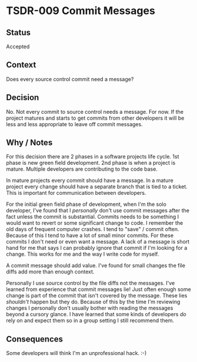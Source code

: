 # TSDR-009 Commit Messages

## Status

Accepted

## Context

Does every source control commit need a message?

## Decision

No. Not every commit to source control needs a message. For now. If the project
matures and starts to get commits from other developers it will be less and less
appropriate to leave off commit messages.

## Why / Notes

For this decision there are 2 phases in a software projects life cycle. 1st
phase is new green field development. 2nd phase is when a project is mature. 
Multiple developers are contributing to the code base.

In mature projects every commit should have a message. In a mature project every
change should have a separate branch that is tied to a ticket. This is important
for communication between developers.

For the initial green field phase of development, when I'm the solo developer, I've
found that I *personally* don't use commit messages after the fact unless the
commit is substantial. Commits needs to be something I would want to revert or
some significant change to code. I remember the old days of frequent computer
crashes. I tend to "save" / commit often. Because of this I tend to have a lot
of small minor commits. For these commits I don't need or even want a message. A
lack of a message is short hand for me that says I can probably ignore that commit
if I'm looking for a change. This works for me and the way I write code for myself.

A commit message should add value. I've found for small changes the file diffs
add more than enough context.

Personally I use source control by the file diffs not the messages. I've learned 
from experience that commit messages lie! Just often enough some change is part
of the commit that isn't covered by the message. These lies *shouldn't* happen
but they do. Because of this by the time I'm reviewing changes I personally don't
usually bother with reading the messages beyond a cursory glance. I have learned
that some kinds of developers *do* rely on and expect them so in a group setting
I still recommend them.

## Consequences

Some developers will think I'm an unprofessional hack. :-)
